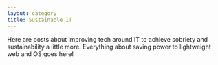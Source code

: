 ```yaml
---
layout: category
title: Sustainable IT
---
```


Here are posts about improving tech around IT to achieve sobriety and sustainability a little more. Everything about saving power to lightweight web and OS goes here!
